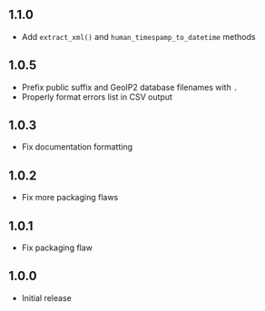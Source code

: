 1.1.0
-----
- Add `extract_xml()` and `human_timespamp_to_datetime` methods

1.0.5
-----
- Prefix public suffix and GeoIP2 database filenames with `.` 
- Properly format errors list in CSV output

1.0.3
-----
- Fix documentation formatting

1.0.2
-----
- Fix more packaging flaws

1.0.1
-----
- Fix packaging flaw

1.0.0
-----
- Initial release
